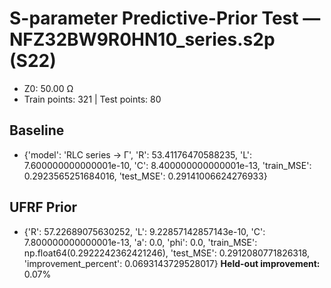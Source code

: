 # S-parameter Predictive-Prior Test — NFZ32BW9R0HN10_series.s2p (S22)
- Z0: 50.00 Ω
- Train points: 321  |  Test points: 80

## Baseline
- {'model': 'RLC series -> Γ', 'R': 53.41176470588235, 'L': 7.600000000000001e-10, 'C': 8.400000000000001e-13, 'train_MSE': 0.2923565251684016, 'test_MSE': 0.29141006624276933}

## UFRF Prior
- {'R': 57.22689075630252, 'L': 9.22857142857143e-10, 'C': 7.800000000000001e-13, 'a': 0.0, 'phi': 0.0, 'train_MSE': np.float64(0.2922242362421246), 'test_MSE': 0.2912080771826318, 'improvement_percent': 0.0693143729528017}
**Held-out improvement:** 0.07%